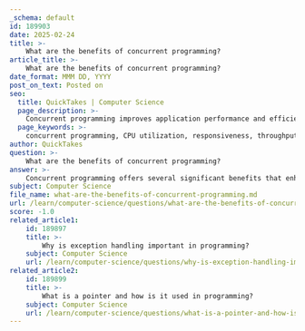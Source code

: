 ```yaml
---
_schema: default
id: 189903
date: 2025-02-24
title: >-
    What are the benefits of concurrent programming?
article_title: >-
    What are the benefits of concurrent programming?
date_format: MMM DD, YYYY
post_on_text: Posted on
seo:
  title: QuickTakes | Computer Science
  page_description: >-
    Concurrent programming improves application performance and efficiency through better CPU utilization, responsiveness, increased throughput, and effective resource management, while promoting modularity in code organization.
  page_keywords: >-
    concurrent programming, CPU utilization, responsiveness, throughput, resource management, modularity, I/O-bound tasks, user experience, parallel processing, software development
author: QuickTakes
question: >-
    What are the benefits of concurrent programming?
answer: >-
    Concurrent programming offers several significant benefits that enhance the performance and efficiency of applications. Here are the key advantages:\n\n1. **Improved CPU Utilization**: Concurrent programming maximizes CPU usage by allowing multiple tasks to run simultaneously or by interleaving their execution. This is particularly beneficial in multi-core processors, where different cores can handle different threads or processes, leading to better resource utilization.\n\n2. **Enhanced Responsiveness**: Applications that require user interaction can greatly benefit from concurrency. By allowing background tasks to run concurrently with the main application thread, users can interact with the application without experiencing delays or freezes. This is especially important in graphical user interfaces (GUIs) where responsiveness is critical.\n\n3. **Increased Throughput**: Concurrent programming can lead to increased program throughput, meaning that more tasks can be completed in a given timeframe. For example, while one task is waiting for I/O operations to complete, other tasks can continue executing, thus improving overall productivity.\n\n4. **Efficient Resource Management**: Concurrency allows for better management of system resources. By executing multiple tasks that may be I/O-bound (such as network requests or file operations), the CPU can remain busy while waiting for these operations to complete, thus improving efficiency.\n\n5. **Modularity and Code Organization**: Concurrent programming encourages modular design, where different tasks can be developed and tested independently. This modularity can lead to cleaner, more maintainable code, as well as easier debugging and testing.\n\n6. **Handling I/O-Bound Tasks**: Concurrency excels in scenarios involving I/O-bound tasks, where operations often involve waiting for external resources. By managing multiple I/O operations concurrently, applications can keep the CPU busy and reduce idle time.\n\n7. **Improved User Experience**: By allowing multiple operations to occur simultaneously, applications can provide a smoother and more engaging user experience. For instance, web browsers use multi-threading to load different components of a webpage concurrently, enhancing the speed and responsiveness of the browsing experience.\n\n8. **Parallel Processing**: In addition to concurrency, which can occur on a single processor, concurrent programming can also facilitate parallel processing, where multiple processors execute tasks simultaneously. This can lead to significant performance improvements for compute-intensive applications.\n\nWhile concurrent programming has many benefits, it is important to note that it can also introduce complexities such as race conditions, deadlocks, and resource contention. Proper synchronization and coordination mechanisms are essential to mitigate these issues and ensure data consistency.\n\nIn summary, concurrent programming enhances application performance, responsiveness, and resource utilization, making it a valuable approach in modern software development.
subject: Computer Science
file_name: what-are-the-benefits-of-concurrent-programming.md
url: /learn/computer-science/questions/what-are-the-benefits-of-concurrent-programming
score: -1.0
related_article1:
    id: 189897
    title: >-
        Why is exception handling important in programming?
    subject: Computer Science
    url: /learn/computer-science/questions/why-is-exception-handling-important-in-programming
related_article2:
    id: 189899
    title: >-
        What is a pointer and how is it used in programming?
    subject: Computer Science
    url: /learn/computer-science/questions/what-is-a-pointer-and-how-is-it-used-in-programming
---
```


&nbsp;